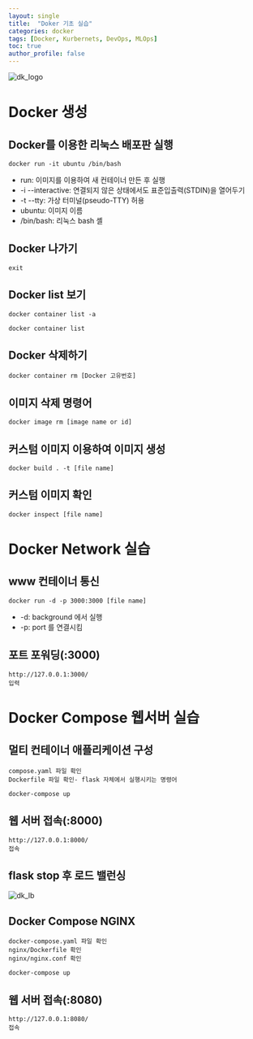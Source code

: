 ```yaml
---
layout: single
title:  "Doker 기초 실습"
categories: docker
tags: [Docker, Kurbernets, DevOps, MLOps]
toc: true
author_profile: false
---
```


![dk_logo]({{site.url}}/assets/images/2024-3-devstu/dk_logo.png)

# Docker 생성

## Docker를 이용한 리눅스 배포판 실행
```
docker run -it ubuntu /bin/bash
```
- run: 이미지를 이용하여 새 컨테이너 만든 후 실행
- -i --interactive:  연결되지 않은 상태에서도 표준입출력(STDIN)을 열어두기
- -t --tty: 가상 터미널(pseudo-TTY) 허용
- ubuntu: 이미지 이름
- /bin/bash: 리눅스 bash 셸 

## Docker 나가기
```
exit
```

## Docker list 보기
```
docker container list -a

docker container list
```

## Docker 삭제하기
```
docker container rm [Docker 고유번호]
```

## 이미지 삭제 명령어
```
docker image rm [image name or id]
```

## 커스텀 이미지 이용하여 이미지 생성
```
docker build . -t [file name]
```

## 커스텀 이미지 확인
```
docker inspect [file name]
```

# Docker Network 실습

## www 컨테이너 통신
```
docker run -d -p 3000:3000 [file name]
```
- -d: background 에서 실행
- -p: port 를 연결시킴

## 포트 포워딩(:3000)
```
http://127.0.0.1:3000/
입력
```

# Docker Compose 웹서버 실습

##  멀티 컨테이너 애플리케이션 구성
```
compose.yaml 파일 확인
Dockerfile 파일 확인- flask 자체에서 실행시키는 명령어 
```
```
docker-compose up
```

## 웹 서버 접속(:8000)
```
http://127.0.0.1:8000/
접속
```

## flask stop 후 로드 밸런싱

![dk_lb]({{site.url}}/assets/images/2024-3-devstu/dk_lb.png)

## Docker Compose NGINX
```
docker-compose.yaml 파일 확인
nginx/Dockerfile 확인
nginx/nginx.conf 확인
```
```
docker-compose up
```

## 웹 서버 접속(:8080)
```
http://127.0.0.1:8080/
접속
```

